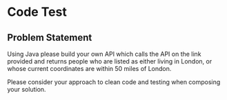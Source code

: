 # Code Test

## Problem Statement

Using Java please build your own API which calls the API on the link provided and returns people who are listed as either living in London, or whose current coordinates are within 50 miles of London.

Please consider your approach to clean code and testing when composing your solution.

